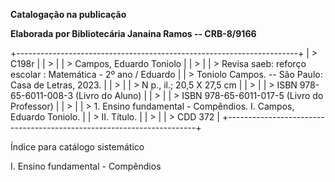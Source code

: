**Catalogação na publicação**

**Elaborada por Bibliotecária Janaina Ramos -- CRB-8/9166**

+----------------------------------------------------------------------+
| > C198r                                                              |
| >                                                                    |
| > Campos, Eduardo Toniolo                                            |
| >                                                                    |
| > Revisa saeb: reforço escolar : Matemática - 2º ano / Eduardo       |
| > Toniolo Campos. -- São Paulo: Casa de Letras, 2023.                |
| >                                                                    |
| > N p., il.; 20,5 X 27,5 cm                                          |
| >                                                                    |
| > ISBN 978-65-6011-008-3 (Livro do Aluno)                            |
| >                                                                    |
| > ISBN 978-65-6011-017-5 (Livro do Professor)                        |
| >                                                                    |
| > 1\. Ensino fundamental - Compêndios. I. Campos, Eduardo Toniolo.   |
| > II. Título.                                                        |
| >                                                                    |
| > CDD 372                                                            |
+----------------------------------------------------------------------+

Índice para catálogo sistemático

I. Ensino fundamental - Compêndios

#### 

#### 
